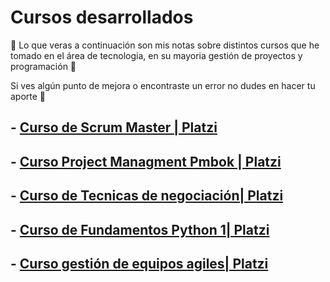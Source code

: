 # Cursos desarrollados

🚀 Lo que veras a continuación son mis notas sobre distintos cursos que he tomado en el área de tecnologia, en su mayoria gestión de proyectos y programación 💚

Si ves algún punto de mejora o encontraste un error no dudes en hacer tu aporte 💚

## - [Curso de Scrum Master | Platzi](/scrumMaster.md)

## - [Curso Project Managment Pmbok | Platzi](/CursoProjectManagmentPmbok.md)

## - [Curso de Tecnicas de negociación| Platzi](/CursoTecnicasNegociacion.md)

## - [Curso de Fundamentos Python 1| Platzi](/FundamentosPython1.md)

## - [Curso gestión de equipos agiles| Platzi](/GestionEquiposAgiles.md)
